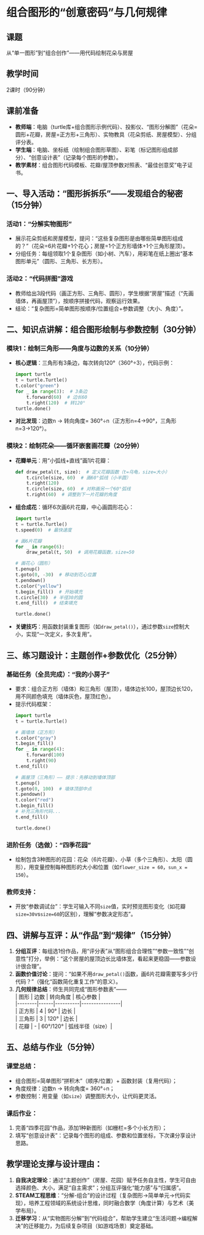 # 组合图形的“创意密码”与几何规律


## 课题  
从“单一图形”到“组合创作”——用代码绘制花朵与房屋  


## 教学时间  
2课时（90分钟）  


## 课前准备  
- **教师端**：电脑（turtle库+组合图形示例代码）、投影仪、“图形分解图”（花朵=圆形+花瓣，房屋=正方形+三角形）、实物教具（花朵剪纸、房屋模型）、分组评分表。  
- **学生端**：电脑、坐标纸（绘制组合图形草图）、彩笔（标记图形组成部分）、“创意设计表”（记录每个图形的参数）。  
- **教学素材**：组合图形代码模板、花瓣/屋顶参数对照表、“最佳创意奖”电子证书。  


## 一、导入活动：“图形拆拆乐”——发现组合的秘密（15分钟）  
### 活动1：“分解实物图形”  
- 展示花朵剪纸和房屋模型，提问：“这些复杂图形是由哪些简单图形组成的？”（花朵=6片花瓣+1个花心；房屋=1个正方形墙体+1个三角形屋顶）。  
- 分组任务：每组领取1个复杂图形（如小树、汽车），用彩笔在纸上圈出“基本图形单元”（圆形、三角形、长方形）。  

### 活动2：“代码拼图”游戏  
- 教师给出3段代码（画正方形、三角形、圆形），学生根据“房屋”描述（“先画墙体，再画屋顶”），按顺序拼接代码，观察运行效果。  
- 结论：“复杂图形=简单图形按顺序/位置组合+参数调整（大小、角度）”。  


## 二、知识点讲解：组合图形绘制与参数控制（30分钟）  
### 模块1：绘制三角形——角度与边数的关系（10分钟）  
- **核心逻辑**：三角形有3条边，每次转向120°（360°÷3），代码示例：  
  ```python
  import turtle
  t = turtle.Turtle()
  t.color("green")
  for _ in range(3):  # 3条边
      t.forward(60)  # 边长60
      t.right(120)  # 转120°
  turtle.done()
  ```  
- **对比发现**：边数n → 转向角度= 360°÷n（正方形n=4→90°，三角形n=3→120°）。  

### 模块2：绘制花朵——循环嵌套画花瓣（20分钟）  
- **花瓣单元**：用“小弧线+直线”画1片花瓣：  
  ```python
  def draw_petal(t, size):  # 定义花瓣函数（t=乌龟，size=大小）
      t.circle(size, 60)  # 画60°弧线（小半圆）
      t.right(120)
      t.circle(size, 60)  # 对称画另一个60°弧线
      t.right(60)  # 调整到下一片花瓣的角度
  ```  
- **组合成花**：循环6次画6片花瓣，中心画圆形花心：  
  ```python
  import turtle
  t = turtle.Turtle()
  t.speed(0)  # 最快速度

  # 画6片花瓣
  for _ in range(6):
      draw_petal(t, 50)  # 调用花瓣函数，size=50

  # 画花心（圆形）
  t.penup()
  t.goto(0, -30)  # 移动到花心位置
  t.pendown()
  t.color("yellow")
  t.begin_fill()  # 开始填充
  t.circle(30)  # 半径30的圆
  t.end_fill()  # 结束填充

  turtle.done()
  ```  
- **关键技巧**：用函数封装重复图形（如`draw_petal()`），通过参数`size`控制大小，实现“一次定义，多次复用”。  


## 三、练习题设计：主题创作+参数优化（25分钟）  
### 基础任务（全员完成）：“我的小房子”  
- 要求：组合正方形（墙体）和三角形（屋顶），墙体边长100，屋顶边长120，用不同颜色填充（墙体灰色，屋顶红色）。  
- 提示代码框架：  
  ```python
  import turtle
  t = turtle.Turtle()

  # 画墙体（正方形）
  t.color("gray")
  t.begin_fill()
  for _ in range(4):
      t.forward(100)
      t.right(90)
  t.end_fill()

  # 画屋顶（三角形）—— 提示：先移动到墙体顶部
  t.penup()
  t.goto(0, 100)  # 墙体顶部中点
  t.pendown()
  t.color("red")
  t.begin_fill()
  # 补充三角形代码...
  t.end_fill()

  turtle.done()
  ```  

### 进阶任务（选做）：“四季花园”  
- 绘制包含3种图形的花园：花朵（6片花瓣）、小草（多个三角形）、太阳（圆形），用变量控制每种图形的大小和位置（如`flower_size = 60`，`sun_x = 150`）。  

### 教师支持：  
- 开放“参数调试台”：学生可输入不同`size`值，实时预览图形变化（如花瓣`size=30`vs`size=60`的区别），理解“参数决定形态”。  


## 四、讲解与互评：从“作品”到“规律”（15分钟）  
1. **分组互评**：每组选1份作品，用“评分表”从“图形组合合理性”“参数一致性”“创意性”打分，举例：“这个房屋的屋顶边长比墙体宽，看起来更稳固——参数设计很合理”。  
2. **函数价值讨论**：提问：“如果不用`draw_petal()`函数，画6片花瓣需要写多少行代码？”（强化“函数简化重复工作”的意义）。  
3. **几何规律总结**：师生共同完成“图形参数表”——  
   | 图形   | 边数 | 转向角度 | 核心参数       |  
   |--------|------|----------|----------------|  
   | 正方形 | 4    | 90°      | 边长           |  
   | 三角形 | 3    | 120°     | 边长           |  
   | 花瓣   | -    | 60°/120° | 弧线半径（size）|  


## 五、总结与作业（5分钟）  
### 课堂总结：  
- 组合图形=简单图形“拼积木”（顺序/位置）+ 函数封装（复用代码）；  
- 角度规律：边数n → 转向角度= 360°÷n；  
- 参数控制：用变量（如`size`）调整图形大小，让代码更灵活。  

### 课后作业：  
1. 完善“四季花园”作品，添加1种新图形（如栅栏=多个小长方形）；  
2. 填写“创意设计表”：记录每个图形的组成、参数和位置坐标，下次课分享设计思路。  


## 教学理论支撑与设计理由：  
1. **自我决定理论**：通过“主题创作”（房屋、花园）赋予任务自主性，学生可自由选择颜色、大小，满足“自主需求”；分组互评强化“能力感”与“归属感”。  
2. **STEAM工程思维**：“分解-组合”的设计过程（复杂图形→简单单元→代码实现），培养工程领域的系统设计思维，同时融合数学（角度计算）与艺术（美学布局）。  
3. **迁移学习**：从“实物图形分解”到“代码组合”，帮助学生建立“生活问题→编程解决”的迁移能力，为后续复杂项目（如游戏场景）奠定基础。